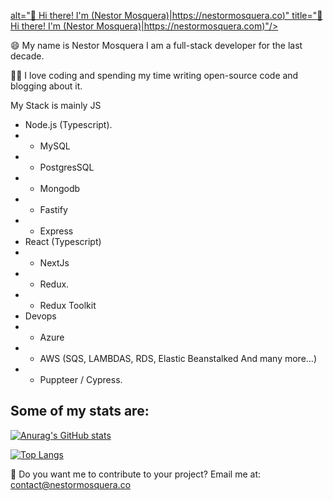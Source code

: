 [alt="👋 Hi there! I'm (Nestor Mosquera)|https://nestormosquera.co)" title="👋 Hi there! I'm (Nestor Mosquera)|https://nestormosquera.com)"/>](https://nestormosquera.co/)

😄 My name is Nestor Mosquera I am a full-stack developer for the last decade.

🙏🏻 I love coding and spending my time writing open-source code and blogging about it.

My Stack is mainly JS

- Node.js (Typescript).
- - MySQL 
- - PostgresSQL
- - Mongodb
- - Fastify
- - Express
- React (Typescript)
- - NextJs
- - Redux.
- - Redux Toolkit
- Devops
- - Azure
- - AWS (SQS, LAMBDAS, RDS, Elastic Beanstalked And many more...)
- - Puppteer / Cypress.

## Some of my stats are:
[![Anurag's GitHub stats](https://github-readme-stats.vercel.app/api?username=NestorMosqueraBlandon)](https://github.com/NestorMosqueraBlandon/github-readme-stats)

[![Top Langs](https://github-readme-stats.vercel.app/api/top-langs/?username=anuraghazra)](https://github.com/anuraghazra/github-readme-stats)


👋 Do you want me to contribute to your project? Email me at: contact@nestormosquera.co

